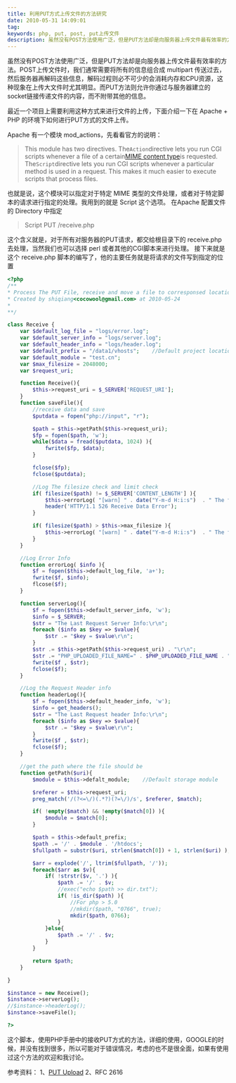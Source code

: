 ```yaml
---
title: 利用PUT方式上传文件的方法研究
date: 2010-05-31 14:09:01
tag: 
keywords: php, put, post, put上传文件
description: 虽然没有POST方法使用广泛，但是PUT方法却是向服务器上传文件最有效率的方法。
---
```


虽然没有POST方法使用广泛，但是PUT方法却是向服务器上传文件最有效率的方法。POST上传文件时，我们通常需要将所有的信息组合成 multipart 传送过去，然后服务器再解码这些信息，解码过程则必不可少的会消耗内存和CPU资源，这种现象在上传大文件时尤其明显。而PUT方法则允许你通过与服务器建立的socket链接传递文件的内容，而不附带其他的信息。

最近一个项目上需要利用这种方式来进行文件的上传，下面介绍一下在 Apache + PHP 的环境下如何进行PUT方式的文件上传。

Apache 有一个模块 mod_actions，先看看官方的说明：

> This module has two directives. The```Action```directive lets you run CGI scripts whenever a file of a certain[MIME content type](http://cnblogs.com/glossary.html#mime-type)is requested. The```Script```directive lets you run CGI scripts whenever a particular method is used in a request. This makes it much easier to execute scripts that process files.

也就是说，这个模块可以指定对于特定 MIME 类型的文件处理，或者对于特定脚本的请求进行指定的处理。我用到的就是 Script 这个选项。
在Apache 配置文件的 Directory 中指定

> Script PUT /receive.php

这个含义就是，对于所有对服务器的PUT请求，都交给根目录下的 receive.php 去处理，当然我们也可以选择 perl 或者其他的CGI脚本来进行处理。
接下来就是这个 receive.php 脚本的编写了，他的主要任务就是将请求的文件写到指定的位置
```php
<?php 
/** 
* Process The PUT File, receive and move a file to corresponsed location 
* Created by shiqiang<cocowool@gmail.com> at 2010-05-24 
* 
**/

class Receive { 
    var $default_log_file = "logs/error.log"; 
    var $default_server_info = "logs/server.log"; 
    var $default_header_info = "logs/header.log"; 
    var $default_prefix = "/data1/vhosts";    //Default project location prefix; 
    var $default_module = "test.cn"; 
    var $max_filesize = 2048000; 
    var $request_uri;

    function Receive(){ 
        $this->request_uri = $_SERVER['REQUEST_URI']; 
    } 
    function saveFile(){ 
        //receive data and save 
        $putdata = fopen("php://input", "r");

        $path = $this->getPath($this->request_uri); 
        $fp = fopen($path, 'w'); 
        while($data = fread($putdata, 1024) ){ 
            fwrite($fp, $data); 
        }

        fclose($fp); 
        fclose($putdata);

        //Log The filesize check and limit check 
        if( filesize($path) != $_SERVER['CONTENT_LENGTH'] ){ 
            $this->errorLog( "[warn] " . date("Y-m-d H:i:s")  . " The file's ($path) size dosen't match Server Filesize = " . filesize($path) . "; Put Filesize = " . $_SERVER['CONTENT_LENGTH']. "\r\n" ); 
            header('HTTP/1.1 526 Receive Data Error'); 
        }

        if( filesize($path) > $this->max_filesize ){ 
            $this->errorLog( "[warn] " . date("Y-m-d H:i:s")  . " The file's ($path) size exceed the system limit"); 
        } 
    }

    //Log Error Info 
    function errorLog( $info ){ 
        $f = fopen($this->default_log_file, 'a+'); 
        fwrite($f, $info); 
        flcose($f); 
    }

    function serverLog(){ 
        $f = fopen($this->default_server_info, 'w'); 
        $info = $_SERVER; 
        $str = "The Last Request Server Info:\r\n"; 
        foreach ($info as $key => $value){ 
            $str .= "$key = $value\r\n"; 
        } 
        $str .= $this->getPath($this->request_uri) . "\r\n"; 
        $str .= "PHP_UPLOADED_FILE_NAME=" . $PHP_UPLOADED_FILE_NAME . "\r\n"; 
        fwrite($f , $str); 
        fclose($f); 
    }

    //Log the Request Header info 
    function headerLog(){ 
        $f = fopen($this->default_header_info, 'w'); 
        $info = get_headers(); 
        $str = "The Last Request header Info:\r\n"; 
        foreach ($info as $key => $value){ 
            $str .= "$key = $value\r\n"; 
        } 
        fwrite($f , $str); 
        fclose($f); 
    }

    //get the path where the file should be 
    function getPath($uri){ 
        $module = $this->defalt_module;    //Default storage module

        $referer = $this->request_uri; 
        preg_match('/(?<=\/)(.*?)(?=\/)/s', $referer, $match);

        if( !empty($match) && !empty($match[0]) ){ 
            $module = $match[0]; 
        }

        $path = $this->default_prefix; 
        $path .= '/' . $module . '/htdocs'; 
        $fullpath = substr($uri, strlen($match[0]) + 1, strlen($uri) );

        $arr = explode('/', ltrim($fullpath, '/')); 
        foreach($arr as $v){ 
            if( !strstr($v, '.') ){ 
                $path .= '/' . $v; 
                //exec("echo $path >> dir.txt"); 
                if( !is_dir($path) ){ 
                    //For php > 5.0 
                    //mkdir($path, "0766", true); 
                    mkdir($path, 0766); 
                } 
            }else{ 
                $path .= '/' . $v; 
            } 
        }

        return $path; 
    }

}

$instance = new Receive(); 
$instance->serverLog(); 
//$instance->headerLog(); 
$instance->saveFile();

?>
```

这个脚本，使用PHP手册中的接收PUT方式的方法，详细的使用，GOOGLE的时候，并没有找到很多，所以可能对于错误情况，考虑的也不是很全面，如果有使用过这个方法的欢迎和我讨论。


参考资料：
1、[PUT Upload](http://upload.thinfile.com/docs/put.php)
2、RFC 2616












